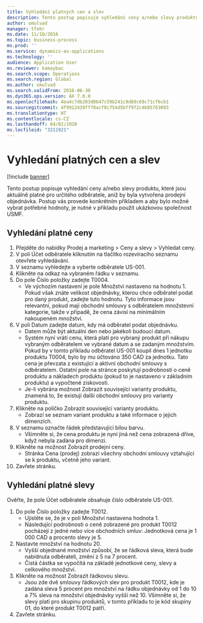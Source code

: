 ```yaml
---
title: Vyhledání platných cen a slev
description: Tento postup popisuje vyhledání ceny a/nebo slevy produktu, které jsou aktuálně platné pro určitého odběratele, aniž by byla vytvořena prodejní objednávka.
author: omulvad
manager: tfehr
ms.date: 11/10/2016
ms.topic: business-process
ms.prod: ''
ms.service: dynamics-ax-applications
ms.technology: ''
audience: Application User
ms.reviewer: kamaybac
ms.search.scope: Operations
ms.search.region: Global
ms.author: omulvad
ms.search.validFrom: 2016-06-30
ms.dyn365.ops.version: AX 7.0.0
ms.openlocfilehash: 4ea4c7db203d0b47c59b241c9d89c69c71cf6cb1
ms.sourcegitcommit: 4f9912439ff78acf0c754d5bff972c4b85763093
ms.translationtype: HT
ms.contentlocale: cs-CZ
ms.lasthandoff: 04/02/2020
ms.locfileid: "3211921"
---
```

# <a name="look-up-applicable-prices-and-discounts"></a>Vyhledání platných cen a slev

[!include [banner](../../includes/banner.md)]

Tento postup popisuje vyhledání ceny a/nebo slevy produktu, které jsou aktuálně platné pro určitého odběratele, aniž by byla vytvořena prodejní objednávka. Postup vás provede konkrétním příkladem a aby bylo možné vybrat potřebné hodnoty, je nutné v příkladu použít ukázkovou společnost USMF.


## <a name="find-the-applicable-price"></a>Vyhledání platné ceny
1. Přejděte do nabídky Prodej a marketing > Ceny a slevy > Vyhledat ceny.
2. V poli Účet odběratele kliknutím na tlačítko rozevíracího seznamu otevřete vyhledávání.
3. V seznamu vyhledejte a vyberte odběratele US-001.
4. Klikněte na odkaz na vybraném řádku v seznamu.
5. Do pole Číslo položky zadejte T0004.
    * Ve výchozím nastavení je pole Množství nastaveno na hodnotu 1. Pokud však znáte velikost objednávky, kterou chce odběratel podat pro daný produkt, zadejte tuto hodnotu. Tyto informace jsou relevantní, pokud mají obchodní smlouvy s odběratelem množstevní kategorie, takže v případě, že cena závisí na minimálním nakoupeném množství.  
6. V poli Datum zadejte datum, kdy má odběratel podat objednávku. 
    * Datem může být aktuální den nebo jakékoli budoucí datum.  
    * Systém nyní vrátí cenu, která platí pro vybraný produkt při nákupu vybraným odběratelem ve vybrané datum a se zadaným množstvím. Pokud by v tomto příkladu odběratel US-001 koupil dnes 1 jednotku produktu T0004, bylo by mu účtováno 350 CAD za jednotku. Tato cena je převzata z existující a aktivní obchodní smlouvy s odběratelem.      Ostatní pole na stránce poskytují podrobnosti o ceně produktu a nákladech produktu (pokud to je nastaveno v základním produktu) a vypočtené ziskovosti.  
    * Je-li vybrána možnost Zobrazit související varianty produktu, znamená to, že existují další obchodní smlouvy pro varianty produktu.  
7. Klikněte na políčko Zobrazit související varianty produktu.
    * Zobrazí se seznam variant produktu a také informace o jejich dimenzích.  
8. V seznamu označte řádek představující bílou barvu.
    * Všimněte si, že cena produktu je nyní jiná než cena zobrazená dříve, když nebyla zadána pro dimenzi.  
9. Klikněte na možnost Zobrazit prodejní ceny.
    * Stránka Cena (prodej) zobrazí všechny obchodní smlouvy vztahující se k produktu, včetně jeho variant.  
10. Zavřete stránku.

## <a name="find-the-applicable-discount"></a>Vyhledání platné slevy
Ověřte, že pole Účet odběratele obsahuje číslo odběratele US-001.   
1. Do pole Číslo položky zadejte T0012.
    * Ujistěte se, že je v poli Množství nastavena hodnota 1.  
    * Následující podrobnosti o ceně zobrazené pro produkt T0012 pocházejí z jedné nebo více obchodních smluv: Jednotková cena je 1 000 CAD a procento slevy je 5.  
2. Nastavte množství na hodnotu 20.
    * Vyšší objednané množství způsobí, že se řádková sleva, která bude nabídnuta odběrateli, změní z 5 na 7 procent.  
    * Čistá částka se vypočítá na základě jednotkové ceny, slevy a celkového množství.  
3. Klikněte na možnost Zobrazit řádkovou slevu.
    * Jsou zde dvě smlouvy řádkových slev pro produkt T0012, kde je zadána sleva 5 procent pro množství na řádku objednávky od 1 do 10 a 7% sleva na množství objednávky vyšší než 10. Všimněte si, že slevy platí pro skupinu produktů, v tomto příkladu to je kód skupiny 01, do které produkt T0012 patří.  
4. Zavřete stránku.

